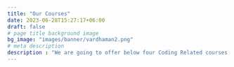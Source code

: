 ```yaml
---
title: "Our Courses"
date: 2023-06-28T15:27:17+06:00
draft: false
# page title background image
bg_image: "images/banner/vardhaman2.png"
# meta description
description : "We are going to offer below four Coding Related courses."
---
```

